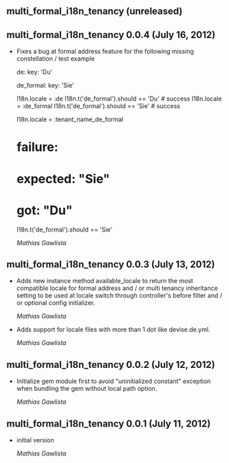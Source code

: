 ## multi_formal_i18n_tenancy (unreleased) ##

## multi_formal_i18n_tenancy 0.0.4 (July 16, 2012) ##

*   Fixes a bug at formal address feature for the following missing constellation / test example

      de:
        key: 'Du'
      
      de_formal:
        key: 'Sie'
     
      I18n.locale = :de
      I18n.t('de_formal').should == 'Du' # success
      I18n.locale = :de_formal
      I18n.t('de_formal').should == 'Sie' # success
     
      I18n.locale = :tenant_name_de_formal
      
      # failure:
      # expected: "Sie"
      # got: "Du"
      I18n.t('de_formal').should == 'Sie'

    *Mathias Gawlista*

## multi_formal_i18n_tenancy 0.0.3 (July 13, 2012) ##

*   Adds new instance method available_locale to return the most compatible locale for formal address and / or multi tenancy inheritance setting to be used at locale switch through controller's before filter and / or optional config initializer.
    
    *Mathias Gawlista*
    
*   Adds support for locale files with more than 1 dot like devise.de.yml.

    *Mathias Gawlista*

## multi_formal_i18n_tenancy 0.0.2 (July 12, 2012) ##

*   Initialize gem module first to avoid "uninitialized constant" exception when bundling the gem without local path option.

    *Mathias Gawlista*

## multi_formal_i18n_tenancy 0.0.1 (July 11, 2012) ##

*   initial version

    *Mathias Gawlista*

